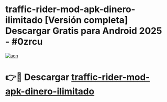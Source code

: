 # traffic-rider-mod-apk-dinero-ilimitado  [Versión completa] Descargar Gratis para Android 2025 - #0zrcu

[![acn](https://github.com/user-attachments/assets/0f9c940e-d8b0-45ae-aac7-cd30a18b3e1c)](https://apps.freeplayer.one?title=traffic-rider-mod-apk-dinero-ilimitado&ref=9F)

# 👉🔴 Descargar [traffic-rider-mod-apk-dinero-ilimitado](https://apps.freeplayer.one?title=traffic-rider-mod-apk-dinero-ilimitado&ref=9F)